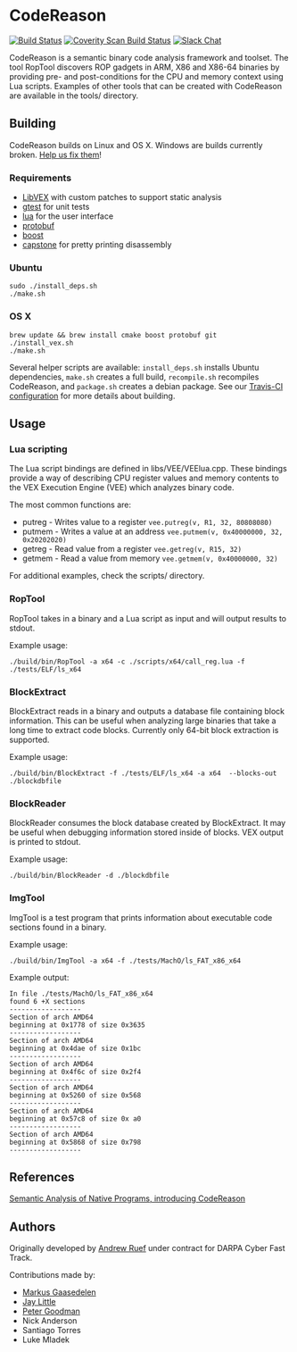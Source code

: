 # CodeReason
[![Build Status](https://travis-ci.org/trailofbits/codereason.svg)](https://travis-ci.org/trailofbits/codereason)
[![Coverity Scan Build Status](https://scan.coverity.com/projects/5509/badge.svg)](https://scan.coverity.com/projects/5509)
[![Slack Chat](http://pwning.herokuapp.com/badge.svg)](https://pwning.herokuapp.com/)

CodeReason is a semantic binary code analysis framework and toolset. The tool RopTool discovers ROP gadgets in ARM, X86 and X86-64 binaries by providing pre- and post-conditions for the CPU and memory context using Lua scripts. Examples of other tools that can be created with CodeReason are available in the tools/ directory.

## Building
CodeReason builds on Linux and OS X. Windows are builds currently broken. [Help us fix them](https://github.com/trailofbits/codereason/issues/32)!

### Requirements
* [LibVEX](https://github.com/trailofbits/libvex) with custom patches to support static analysis
* [gtest](https://code.google.com/p/googletest/) for unit tests
* [lua](http://www.lua.org/home.html) for the user interface
* [protobuf](https://developers.google.com/protocol-buffers/)
* [boost](http://www.boost.org/)
* [capstone](http://www.capstone-engine.org/) for pretty printing disassembly

### Ubuntu
```
sudo ./install_deps.sh
./make.sh
```

### OS X
```
brew update && brew install cmake boost protobuf git
./install_vex.sh
./make.sh
```

Several helper scripts are available: `install_deps.sh` installs Ubuntu dependencies, `make.sh` creates a full build, `recompile.sh` recompiles CodeReason, and `package.sh` creates a debian package. See our [Travis-CI configuration](https://github.com/trailofbits/codereason/blob/master/.travis.yml) for more details about building.

## Usage

### Lua scripting
The Lua script bindings are defined in libs/VEE/VEElua.cpp. These bindings provide a way of describing CPU register values and memory contents to the VEX Execution Engine (VEE) which analyzes binary code.

The most common functions are:
* putreg - Writes value to a register `vee.putreg(v, R1, 32, 80808080)`
* putmem - Writes a value at an address `vee.putmem(v, 0x40000000, 32, 0x20202020)`
* getreg - Read value from a register `vee.getreg(v, R15, 32)`
* getmem - Read a value from memory `vee.getmem(v, 0x40000000, 32)`

For additional examples, check the scripts/ directory.

### RopTool
RopTool takes in a binary and a Lua script as input and will output results to stdout.

Example usage:
```
./build/bin/RopTool -a x64 -c ./scripts/x64/call_reg.lua -f ./tests/ELF/ls_x64
```

### BlockExtract
BlockExtract reads in a binary and outputs a database file containing block information. This can be useful when analyzing large binaries that take a long time to extract code blocks. Currently only 64-bit block extraction is supported.

Example usage:
```
./build/bin/BlockExtract -f ./tests/ELF/ls_x64 -a x64  --blocks-out ./blockdbfile
```

### BlockReader
BlockReader consumes the block database created by BlockExtract. It may be useful when debugging information stored inside of blocks. VEX output is printed to stdout.

Example usage:
```
./build/bin/BlockReader -d ./blockdbfile
```

### ImgTool
ImgTool is a test program that prints information about executable code sections found in a binary.

Example usage:
```
./build/bin/ImgTool -a x64 -f ./tests/MachO/ls_FAT_x86_x64
```
Example output:
```
In file ./tests/MachO/ls_FAT_x86_x64
found 6 +X sections
------------------
Section of arch AMD64
beginning at 0x1778 of size 0x3635
------------------
Section of arch AMD64
beginning at 0x4dae of size 0x1bc
------------------
Section of arch AMD64
beginning at 0x4f6c of size 0x2f4
------------------
Section of arch AMD64
beginning at 0x5260 of size 0x568
------------------
Section of arch AMD64
beginning at 0x57c8 of size 0x a0
------------------
Section of arch AMD64
beginning at 0x5868 of size 0x798
------------------
```

## References
[Semantic Analysis of Native Programs, introducing CodeReason](http://blog.trailofbits.com/2014/02/23/semantic-analysis-of-native-programs-introducing-codereason/)

## Authors
Originally developed by [Andrew Ruef](https://github.com/awruef) under contract for DARPA Cyber Fast Track.

Contributions made by:
* [Markus Gaasedelen](https://github.com/gaasedelen)
* [Jay Little](https://github.com/computerality)
* [Peter Goodman](https://github.com/pgoodman)
* Nick Anderson
* Santiago Torres
* Luke Mladek
